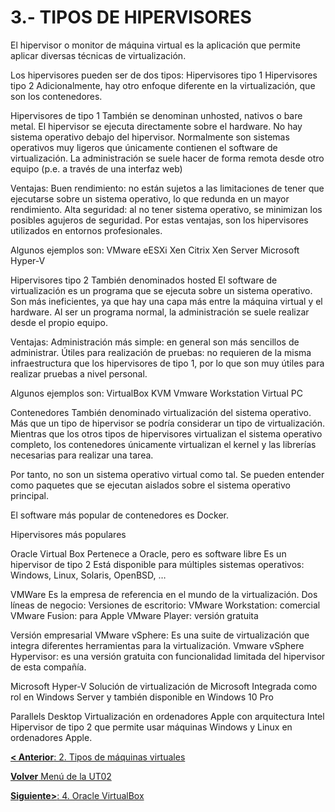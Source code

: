 # 3.- TIPOS DE HIPERVISORES

El hipervisor o monitor de máquina virtual es la aplicación que permite aplicar diversas técnicas de virtualización.

Los hipervisores pueden ser de dos tipos:
Hipervisores tipo 1
Hipervisores tipo 2
Adicionalmente, hay otro enfoque diferente en la virtualización, que son los contenedores.

Hipervisores de tipo 1
También se denominan unhosted, nativos o bare metal.
El hipervisor se ejecuta directamente sobre el hardware.
No hay sistema operativo debajo del hipervisor.
Normalmente son sistemas operativos muy ligeros que únicamente contienen el software de virtualización.
La administración se suele hacer de forma remota desde otro equipo (p.e. a través de una interfaz web)

Ventajas:
Buen rendimiento: no están sujetos a las limitaciones de tener que ejecutarse sobre un sistema operativo, lo que redunda en un mayor rendimiento.
Alta seguridad: al no tener sistema operativo, se minimizan los posibles agujeros de seguridad.
Por estas ventajas, son los hipervisores utilizados en entornos profesionales.

Algunos ejemplos son:
VMware eESXi
Xen
Citrix Xen Server
Microsoft Hyper-V

Hipervisores tipo 2
También denominados hosted
El software de virtualización es un programa que se ejecuta sobre un sistema operativo.
Son más ineficientes, ya que hay una capa más entre la máquina virtual y el hardware.
Al ser un programa normal, la administración se suele realizar desde el propio equipo.

Ventajas:
Administración más simple: en general son más sencillos de administrar.
Útiles para realización de pruebas: no requieren de la misma infraestructura que los hipervisores de tipo 1, por lo que son muy útiles para realizar pruebas a nivel personal.

Algunos ejemplos son:
VirtualBox
KVM
Vmware Workstation
Virtual PC

Contenedores
También denominado virtualización del sistema operativo.
Más que un tipo de hipervisor se podría considerar un tipo de virtualización.
Mientras que los otros tipos de hipervisores virtualizan el sistema operativo completo, los contenedores únicamente virtualizan el kernel y las librerías necesarias para realizar una tarea.

Por tanto, no son un sistema operativo virtual como tal.
Se pueden entender como paquetes que se ejecutan aislados sobre el sistema operativo principal.

El software más popular de contenedores es Docker.


Hipervisores más populares

Oracle Virtual Box
Pertenece a Oracle, pero es software libre
Es un hipervisor de tipo 2
Está disponible para múltiples sistemas operativos: Windows, Linux, Solaris, OpenBSD, …

VMWare
Es la empresa de referencia en el mundo de la virtualización.
Dos líneas de negocio:
Versiones de escritorio: 
VMware Workstation: comercial
VMware Fusion: para Apple
VMware Player: versión gratuita

Versión empresarial
VMware vSphere: Es una suite de virtualización que integra diferentes herramientas para la virtualización.
Vmware vSphere Hypervisor: es una versión gratuita con funcionalidad limitada del hipervisor de esta compañía.

Microsoft Hyper-V
Solución de virtualización de Microsoft
Integrada como rol en Windows Server y también disponible en Windows 10 Pro

Parallels Desktop
Virtualización en ordenadores Apple con arquitectura Intel
Hipervisor de tipo 2 que permite usar máquinas Windows y Linux en ordenadores Apple.


[**< Anterior**: 2. Tipos de máquinas virtuales](02_tipos_MV.md)

[**Volver** Menú de la UT02](index_UT02.md)

[**Siguiente>**: 4. Oracle VirtualBox](04_virtualbox.md)

